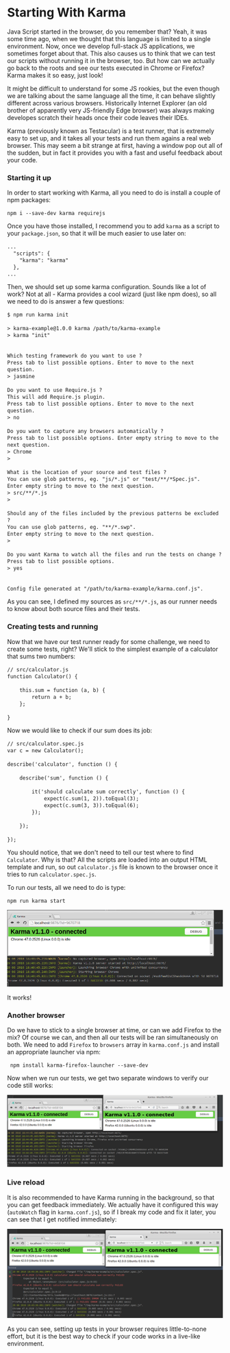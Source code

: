# Starting With Karma

Java Script started in the browser, do you remember that? Yeah, it was some time ago, when we thought that this language is limited to a single environment. Now, once we develop full-stack JS applications, we sometimes forget about that. This also causes us to think that we can test our scripts without running it in the browser, too. But how can we actually go back to the roots and see our tests executed in Chrome or Firefox? Karma makes it so easy, just look!

It might be difficult to understand for some JS rookies, but the even though we are talking about the same language all the time, it can behave slightly different across various browsers. Historically Internet Explorer (an old brother of apparently very JS-friendly Edge browser) was always making developes scratch their heads once their code leaves their IDEs.

Karma (previously known as Testacular) is a test runner, that is extremely easy to set up, and it takes all your tests and run them agains a real web browser. This may seem a bit strange at first, having a window pop out all of the sudden, but in fact it provides you with a fast and useful feedback about your code.

### Starting it up

In order to start working with Karma, all you need to do is install a couple of npm packages:

    npm i --save-dev karma requirejs

Once you have those installed, I recommend you to add `karma` as a script to your `package.json`, so that it will be much easier to use later on:

    ...
      "scripts": {
        "karma": "karma"
      },
    ...

Then, we should set up some karma configuration. Sounds like a lot of work? Not at all - Karma provides a cool wizard (just like npm does), so all we need to do is answer a few questions:

    $ npm run karma init

    > karma-example@1.0.0 karma /path/to/karma-example
    > karma "init"


    Which testing framework do you want to use ?
    Press tab to list possible options. Enter to move to the next question.
    > jasmine

    Do you want to use Require.js ?
    This will add Require.js plugin.
    Press tab to list possible options. Enter to move to the next question.
    > no

    Do you want to capture any browsers automatically ?
    Press tab to list possible options. Enter empty string to move to the next question.
    > Chrome
    >

    What is the location of your source and test files ?
    You can use glob patterns, eg. "js/*.js" or "test/**/*Spec.js".
    Enter empty string to move to the next question.
    > src/**/*.js
    >

    Should any of the files included by the previous patterns be excluded ?
    You can use glob patterns, eg. "**/*.swp".
    Enter empty string to move to the next question.
    >

    Do you want Karma to watch all the files and run the tests on change ?
    Press tab to list possible options.
    > yes


    Config file generated at "/path/to/karma-example/karma.conf.js".

As you can see, I defined my sources as `src/**/*.js`, as our runner needs to know about both source files and their tests.

### Creating tests and running

Now that we have our test runner ready for some challenge, we need to create some tests, right? We'll stick to the simplest example of a calculator that sums two numbers:

    // src/calculator.js
    function Calculator() {

        this.sum = function (a, b) {
            return a + b;
        };

    }

Now we would like to check if our sum does its job:

    // src/calculator.spec.js
    var c = new Calculator();

    describe('calculator', function () {

        describe('sum', function () {

            it('should calculate sum correctly', function () {
                expect(c.sum(1, 2)).toEqual(3);
                expect(c.sum(3, 3)).toEqual(6);
            });

        });

    });

You should notice, that we don't need to tell our test where to find `Calculator`. Why is that? All the scripts are loaded into an output HTML template and run, so out `calculator.js` file is known to the browser once it tries to run `calculator.spec.js`.

To run our tests, all we need to do is type:

    npm run karma start

<img src="https://raw.githubusercontent.com/slomek/karma-example/master/posts/img/starting-with-karma-1.png"/>

It works!

### Another browser

Do we have to stick to a single browser at time, or can we add Firefox to the mix? Of course we can, and then all our tests will be ran simultaneously on both. We need to add `Firefox` to `browsers` array in `karma.conf.js` and install an appropriate launcher via npm:

     npm install karma-firefox-launcher --save-dev

Now when we run our tests, we get two separate windows to verify our code still works:

<img src="https://raw.githubusercontent.com/slomek/karma-example/master/posts/img/starting-with-karma-2.png"/>

### Live reload

It is also recommended to have Karma running in the background, so that you can get feedback immediately. We actually have it configured this way (`autoWatch` flag in `karma.conf.js`), so if I break my code and fix it later, you can see that I get notified immediately:

<img src="https://raw.githubusercontent.com/slomek/karma-example/master/posts/img/starting-with-karma-3.png"/>

As you can see, setting up tests in your browser requires little-to-none effort, but it is the best way to check if your code works in a live-like environment.
